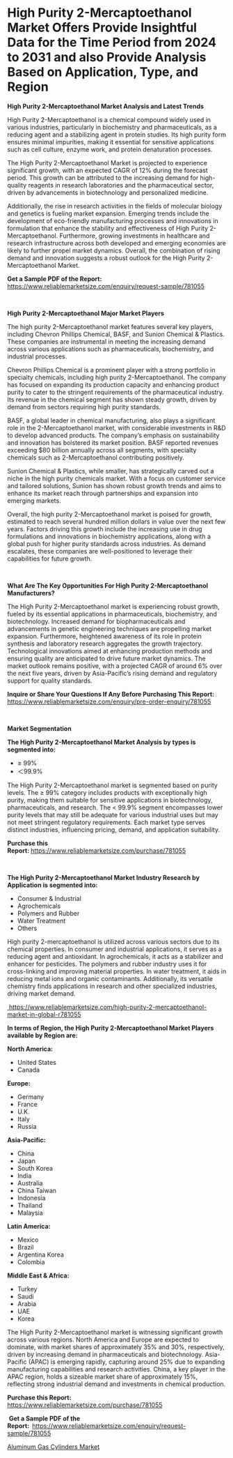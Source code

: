 <p><h1>High Purity 2-Mercaptoethanol Market Offers Provide Insightful Data for the Time Period from 2024 to 2031 and also Provide Analysis Based on Application, Type, and Region</h1></p><p><strong>High Purity 2-Mercaptoethanol Market Analysis and Latest Trends</strong></p>
<p><p>High Purity 2-Mercaptoethanol is a chemical compound widely used in various industries, particularly in biochemistry and pharmaceuticals, as a reducing agent and a stabilizing agent in protein studies. Its high purity form ensures minimal impurities, making it essential for sensitive applications such as cell culture, enzyme work, and protein denaturation processes.</p><p>The High Purity 2-Mercaptoethanol Market is projected to experience significant growth, with an expected CAGR of 12% during the forecast period. This growth can be attributed to the increasing demand for high-quality reagents in research laboratories and the pharmaceutical sector, driven by advancements in biotechnology and personalized medicine. </p><p>Additionally, the rise in research activities in the fields of molecular biology and genetics is fueling market expansion. Emerging trends include the development of eco-friendly manufacturing processes and innovations in formulation that enhance the stability and effectiveness of High Purity 2-Mercaptoethanol. Furthermore, growing investments in healthcare and research infrastructure across both developed and emerging economies are likely to further propel market dynamics. Overall, the combination of rising demand and innovation suggests a robust outlook for the High Purity 2-Mercaptoethanol Market.</p></p>
<p><strong>Get a Sample PDF of the Report:&nbsp;</strong> <a href="https://www.reliablemarketsize.com/enquiry/request-sample/781055?utm_campaign=1832&utm_medium=2&utm_source=Github&utm_content=ia&utm_term=30122024&utm_id=high-purity-2-mercaptoethanol">https://www.reliablemarketsize.com/enquiry/request-sample/781055</a></p>
<p>&nbsp;</p>
<p><strong>High Purity 2-Mercaptoethanol Major Market Players</strong></p>
<p><p>The high purity 2-Mercaptoethanol market features several key players, including Chevron Phillips Chemical, BASF, and Sunion Chemical & Plastics. These companies are instrumental in meeting the increasing demand across various applications such as pharmaceuticals, biochemistry, and industrial processes.</p><p>Chevron Phillips Chemical is a prominent player with a strong portfolio in specialty chemicals, including high purity 2-Mercaptoethanol. The company has focused on expanding its production capacity and enhancing product purity to cater to the stringent requirements of the pharmaceutical industry. Its revenue in the chemical segment has shown steady growth, driven by demand from sectors requiring high purity standards.</p><p>BASF, a global leader in chemical manufacturing, also plays a significant role in the 2-Mercaptoethanol market, with considerable investments in R&D to develop advanced products. The company’s emphasis on sustainability and innovation has bolstered its market position. BASF reported revenues exceeding $80 billion annually across all segments, with specialty chemicals such as 2-Mercaptoethanol contributing positively.</p><p>Sunion Chemical & Plastics, while smaller, has strategically carved out a niche in the high purity chemicals market. With a focus on customer service and tailored solutions, Sunion has shown robust growth trends and aims to enhance its market reach through partnerships and expansion into emerging markets.</p><p>Overall, the high purity 2-Mercaptoethanol market is poised for growth, estimated to reach several hundred million dollars in value over the next few years. Factors driving this growth include the increasing use in drug formulations and innovations in biochemistry applications, along with a global push for higher purity standards across industries. As demand escalates, these companies are well-positioned to leverage their capabilities for future growth.</p></p>
<p>&nbsp;</p>
<p><strong>What Are The Key Opportunities For High Purity 2-Mercaptoethanol Manufacturers?</strong></p>
<p><p>The High Purity 2-Mercaptoethanol market is experiencing robust growth, fueled by its essential applications in pharmaceuticals, biochemistry, and biotechnology. Increased demand for biopharmaceuticals and advancements in genetic engineering techniques are propelling market expansion. Furthermore, heightened awareness of its role in protein synthesis and laboratory research aggregates the growth trajectory. Technological innovations aimed at enhancing production methods and ensuring quality are anticipated to drive future market dynamics. The market outlook remains positive, with a projected CAGR of around 6% over the next five years, driven by Asia-Pacific’s rising demand and regulatory support for quality standards.</p></p>
<p><strong>Inquire or Share Your Questions If Any Before Purchasing This Report:</strong> <a href="https://www.reliablemarketsize.com/enquiry/pre-order-enquiry/781055?utm_campaign=1832&utm_medium=2&utm_source=Github&utm_content=ia&utm_term=30122024&utm_id=high-purity-2-mercaptoethanol">https://www.reliablemarketsize.com/enquiry/pre-order-enquiry/781055</a></p>
<p>&nbsp;</p>
<p><strong>Market Segmentation</strong></p>
<p><strong>The High Purity 2-Mercaptoethanol Market Analysis by types is segmented into:</strong></p>
<p><ul><li>≥ 99%</li><li>＜99.9%</li></ul></p>
<p><p>The High Purity 2-Mercaptoethanol market is segmented based on purity levels. The ≥ 99% category includes products with exceptionally high purity, making them suitable for sensitive applications in biotechnology, pharmaceuticals, and research. The < 99.9% segment encompasses lower purity levels that may still be adequate for various industrial uses but may not meet stringent regulatory requirements. Each market type serves distinct industries, influencing pricing, demand, and application suitability.</p></p>
<p><strong>Purchase this Report:&nbsp;</strong><a href="https://www.reliablemarketsize.com/purchase/781055?utm_campaign=1832&utm_medium=2&utm_source=Github&utm_content=ia&utm_term=30122024&utm_id=high-purity-2-mercaptoethanol">https://www.reliablemarketsize.com/purchase/781055</a></p>
<p>&nbsp;</p>
<p><strong>The High Purity 2-Mercaptoethanol Market Industry Research by Application is segmented into:</strong></p>
<p><ul><li>Consumer & Industrial</li><li>Agrochemicals</li><li>Polymers and Rubber</li><li>Water Treatment</li><li>Others</li></ul></p>
<p><p>High purity 2-mercaptoethanol is utilized across various sectors due to its chemical properties. In consumer and industrial applications, it serves as a reducing agent and antioxidant. In agrochemicals, it acts as a stabilizer and enhancer for pesticides. The polymers and rubber industry uses it for cross-linking and improving material properties. In water treatment, it aids in reducing metal ions and organic contaminants. Additionally, its versatile chemistry finds applications in research and other specialized industries, driving market demand.</p></p>
<p><a href="https://www.reliablemarketsize.com/high-purity-2-mercaptoethanol-market-in-global-r781055?utm_campaign=1832&utm_medium=2&utm_source=Github&utm_content=ia&utm_term=30122024&utm_id=high-purity-2-mercaptoethanol">&nbsp;https://www.reliablemarketsize.com/high-purity-2-mercaptoethanol-market-in-global-r781055</a></p>
<p><strong>In terms of Region, the High Purity 2-Mercaptoethanol Market Players available by Region are:</strong></p>
<p>
    <p> <strong> North America: </strong>
        <ul>
            <li>United States</li>
            <li>Canada</li>
        </ul>
        </p> 
    <p> <strong> Europe: </strong>
        <ul>
            <li>Germany</li>
            <li>France</li>
            <li>U.K.</li>
            <li>Italy</li>
            <li>Russia</li>
        </ul>
        </p> 
    <p> <strong> Asia-Pacific: </strong>
        <ul>
            <li>China</li>
            <li>Japan</li>
            <li>South Korea</li>
            <li>India</li>
            <li>Australia</li>
            <li>China Taiwan</li>
            <li>Indonesia</li>
            <li>Thailand</li>
            <li>Malaysia</li>
        </ul>
        </p> 
    <p> <strong> Latin America: </strong>
        <ul>
            <li>Mexico</li>
            <li>Brazil</li>
            <li>Argentina Korea</li>
            <li>Colombia</li>
        </ul>
        </p> 
    <p> <strong> Middle East & Africa: </strong>
        <ul>
            <li>Turkey</li>
            <li>Saudi</li>
            <li>Arabia</li>
            <li>UAE</li>
            <li>Korea</li>
        </ul>
    </p>
    </p>
<p><p>The High Purity 2-Mercaptoethanol market is witnessing significant growth across various regions. North America and Europe are expected to dominate, with market shares of approximately 35% and 30%, respectively, driven by increasing demand in pharmaceuticals and biotechnology. Asia-Pacific (APAC) is emerging rapidly, capturing around 25% due to expanding manufacturing capabilities and research activities. China, a key player in the APAC region, holds a sizeable market share of approximately 15%, reflecting strong industrial demand and investments in chemical production.</p></p>
<p><strong>Purchase this Report: </strong><a href="https://www.reliablemarketsize.com/purchase/781055?utm_campaign=1832&utm_medium=2&utm_source=Github&utm_content=ia&utm_term=30122024&utm_id=high-purity-2-mercaptoethanol">https://www.reliablemarketsize.com/purchase/781055</a></p>
<p>&nbsp;<strong>Get a Sample PDF of the Report:&nbsp;&nbsp;</strong><a href="https://www.reliablemarketsize.com/enquiry/request-sample/781055?utm_campaign=1832&utm_medium=2&utm_source=Github&utm_content=ia&utm_term=30122024&utm_id=high-purity-2-mercaptoethanol">https://www.reliablemarketsize.com/enquiry/request-sample/781055</a></p>
<p><strong></strong></p>
<p><p><a href="https://github.com/AKSHATREPORTPRIME/Market-Research-Report-List-6/blob/main/aluminum-gas-cylinders-market.md?utm_campaign=1832&utm_medium=2&utm_source=Github&utm_content=ia&utm_term=30122024&utm_id=high-purity-2-mercaptoethanol">Aluminum Gas Cylinders Market</a></p></p>